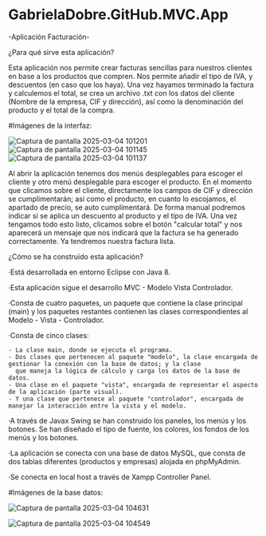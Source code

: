 # GabrielaDobre.GitHub.MVC.App
-Aplicación Facturación-

¿Para qué sirve esta aplicación?

Esta aplicación nos permite crear facturas sencillas para nuestros clientes en base a los productos que compren. Nos permite añadir el tipo de IVA, y descuentos (en caso que los haya). Una vez hayamos terminado la factura y calculemos el total, se crea un archivo .txt con los datos del cliente (Nombre de la empresa, CIF y dirección), así como la denominación del producto y el total de la compra.

#Imágenes de la interfaz:

![Captura de pantalla 2025-03-04 101201](https://github.com/user-attachments/assets/9e632ab3-1294-426d-b02b-e9472ded63a2)
![Captura de pantalla 2025-03-04 101145](https://github.com/user-attachments/assets/b7f28464-82a3-4702-ae16-b71d9da5fb83)
![Captura de pantalla 2025-03-04 101137](https://github.com/user-attachments/assets/bbbd7cac-cb8c-42e1-b3a8-776c7ef94bd1)

Al abrir la aplicación tenemos dos menús desplegables para escoger el cliente y otro menú desplegable para escoger el producto. En el momento que clicamos sobre el cliente, directamente los campos de CIF y dirección se cumplimentarán; así como el producto, en cuanto lo escojamos, el apartado de precio, se auto cumplimentará. De forma manual podremos indicar si se aplica un descuento al producto y el tipo de IVA. Una vez tengamos todo esto listo, clicamos sobre el botón "calcular total" y nos aparecerá un mensaje que nos indicará que la factura se ha generado correctamente. Ya tendremos nuestra factura lista.

¿Cómo se ha construido esta aplicación?

·Está desarrollada en entorno Eclipse con Java 8. 

·Esta aplicación sigue el desarrollo MVC -  Modelo Vista Controlador.

·Consta de cuatro paquetes, un paquete que contiene la clase principal (main) y los paquetes restantes contienen las clases correspondientes al Modelo - Vista - Controlador. 

·Consta de cinco clases:

    - La clase main, donde se ejecuta el programa.
    - Dos clases que pertenecen al paquete "modelo", la clase encargada de gestionar la conexión con la base de datos; y la clase 
      que maneja la lógica de cálculo y carga los datos de la base de datos.
    - Una clase en el paquete "vista", encargada de representar el aspecto de la aplicación (parte visual).
    - Y una clase que pertenece al paquete "controlador", encargada de manejar la interacción entre la vista y el modelo.
    
·A través de Javax Swing se han construido los paneles, los menús y los botones. Se han diseñado el tipo de fuente, los colores, los fondos de los menús y los botones.

·La aplicación se conecta con una base de datos MySQL, que consta de dos tablas diferentes (productos y empresas) alojada en phpMyAdmin.

·Se conecta en local host a través de Xampp Controller Panel.

#Imágenes de la base datos:

![Captura de pantalla 2025-03-04 104631](https://github.com/user-attachments/assets/f2f4567a-8d25-4405-acc4-8e96ae2cdf37)

![Captura de pantalla 2025-03-04 104549](https://github.com/user-attachments/assets/69feec4c-9460-4a75-9975-53d514529068)
